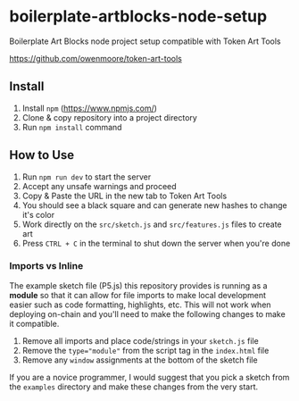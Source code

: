 # boilerplate-artblocks-node-setup
Boilerplate Art Blocks node project setup compatible with Token Art Tools

https://github.com/owenmoore/token-art-tools

## Install

1. Install `npm` (https://www.npmjs.com/)
2. Clone & copy repository into a project directory
3. Run `npm install` command

## How to Use

1. Run `npm run dev` to start the server
2. Accept any unsafe warnings and proceed
3. Copy & Paste the URL in the new tab to Token Art Tools
4. You should see a black square and can generate new hashes to change it's color
5. Work directly on the `src/sketch.js` and `src/features.js` files to create art
6. Press `CTRL + C` in the terminal to shut down the server when you're done

### Imports vs Inline
The example sketch file (P5.js) this repository provides is running as a **module** so that it can allow for file imports to make local development easier such as code formatting, highlights, etc. This will not work when deploying on-chain and you'll need to make the following changes to make it compatible.

1. Remove all imports and place code/strings in your `sketch.js` file
2. Remove the `type="module"` from the script tag in the `index.html` file
3. Remove any `window` assignments at the bottom of the sketch file

If you are a novice programmer, I would suggest that you pick a sketch from the `examples` directory and make these changes from the very start.